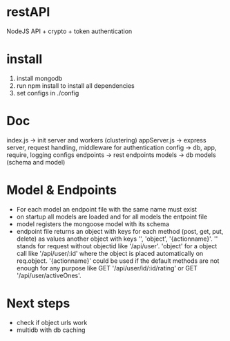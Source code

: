restAPI
=======

NodeJS API + crypto + token authentication

install
=======
1. install mongodb
2. run npm install to install all dependencies
3. set configs in ./config

Doc
===
index.js -> init server and workers (clustering)
appServer.js -> express server, request handling, middleware for authentication
config -> db, app, require, logging configs
endpoints -> rest endpoints
models -> db models (schema and model)

Model & Endpoints
=================
* For each model an endpoint file with the same name must exist
* on startup all models are loaded and for all models the entpoint file
* model registers the mongoose model with its schema
* endpoint file returns an object with keys for each method (post, get, put, delete) as values another object with keys '', 'object', '{actionname}'. '' stands for request without objectid like '/api/user'. 'object' for a object call like '/api/user/:id' where the object is placed automatically on req.object. '{actionname}' could be used if the default methods are not enough for any purpose like GET '/api/user/id/:id/rating' or GET '/api/user/activeOnes'.

Next steps
==========
* check if object urls work
* multidb with db caching

